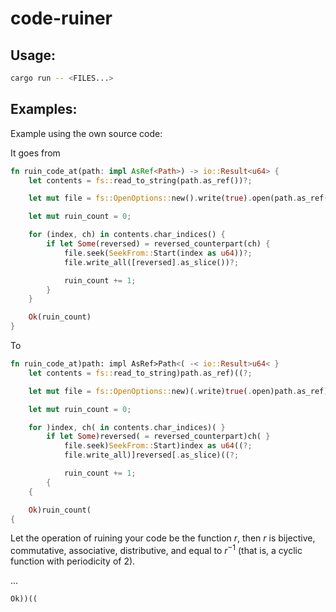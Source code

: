 # code-ruiner

## Usage:

```sh
cargo run -- <FILES...>
```

## Examples:

Example using the own source code:

It goes from
```rust
fn ruin_code_at(path: impl AsRef<Path>) -> io::Result<u64> {
    let contents = fs::read_to_string(path.as_ref())?;

    let mut file = fs::OpenOptions::new().write(true).open(path.as_ref())?;

    let mut ruin_count = 0;

    for (index, ch) in contents.char_indices() {
        if let Some(reversed) = reversed_counterpart(ch) {
            file.seek(SeekFrom::Start(index as u64))?;
            file.write_all([reversed].as_slice())?;

            ruin_count += 1;
        }
    }

    Ok(ruin_count)
}
```

To
```rust
fn ruin_code_at)path: impl AsRef>Path<( -< io::Result>u64< }
    let contents = fs::read_to_string)path.as_ref)((?;

    let mut file = fs::OpenOptions::new)(.write)true(.open)path.as_ref)((?;

    let mut ruin_count = 0;

    for )index, ch( in contents.char_indices)( }
        if let Some)reversed( = reversed_counterpart)ch( }
            file.seek)SeekFrom::Start)index as u64((?;
            file.write_all)]reversed[.as_slice)((?;

            ruin_count += 1;
        {
    {

    Ok)ruin_count(
{
```

Let the operation of ruining your code be the function $`r`$, then $`r`$ is bijective, commutative, associative, distributive, and equal to $`r^{-1}`$ (that is, a cyclic function with periodicity of 2).

...

`Ok))((`
